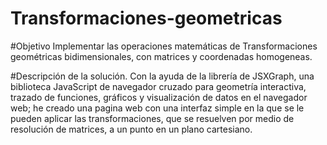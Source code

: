 # Transformaciones-geometricas

#Objetivo
Implementar las operaciones matemáticas de Transformaciones geométricas bidimensionales, con matrices y coordenadas homogeneas.

#Descripción de la solución.
Con la ayuda de la librería de JSXGraph, una biblioteca JavaScript de navegador cruzado para geometría interactiva, trazado de funciones, gráficos y visualización de datos en el navegador web; he creado una pagina web con una interfaz simple en la que se le pueden aplicar las transformaciones, que se resuelven por medio de  resolución de matrices, a un punto en un plano cartesiano.
